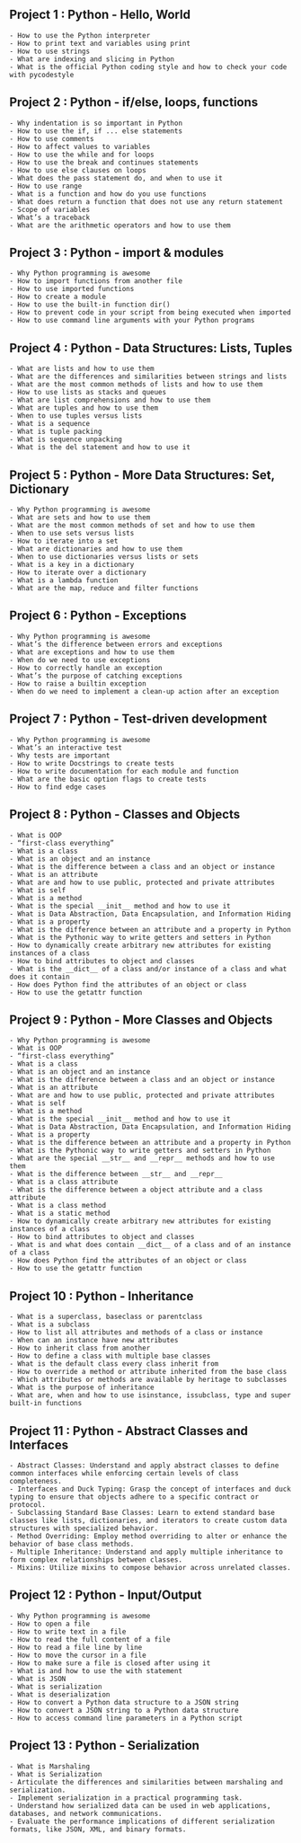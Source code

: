 ## Project 1 : Python - Hello, World
    - How to use the Python interpreter
    - How to print text and variables using print
    - How to use strings
    - What are indexing and slicing in Python
    - What is the official Python coding style and how to check your code with pycodestyle

## Project 2 : Python - if/else, loops, functions
    - Why indentation is so important in Python
    - How to use the if, if ... else statements
    - How to use comments
    - How to affect values to variables
    - How to use the while and for loops
    - How to use the break and continues statements
    - How to use else clauses on loops
    - What does the pass statement do, and when to use it
    - How to use range
    - What is a function and how do you use functions
    - What does return a function that does not use any return statement
    - Scope of variables
    - What’s a traceback
    - What are the arithmetic operators and how to use them

## Project 3 : Python - import & modules
    - Why Python programming is awesome
    - How to import functions from another file
    - How to use imported functions
    - How to create a module
    - How to use the built-in function dir()
    - How to prevent code in your script from being executed when imported
    - How to use command line arguments with your Python programs

## Project 4 : Python - Data Structures: Lists, Tuples
    - What are lists and how to use them
    - What are the differences and similarities between strings and lists
    - What are the most common methods of lists and how to use them
    - How to use lists as stacks and queues
    - What are list comprehensions and how to use them
    - What are tuples and how to use them
    - When to use tuples versus lists
    - What is a sequence
    - What is tuple packing
    - What is sequence unpacking
    - What is the del statement and how to use it

## Project 5 : Python - More Data Structures: Set, Dictionary
    - Why Python programming is awesome
    - What are sets and how to use them
    - What are the most common methods of set and how to use them
    - When to use sets versus lists
    - How to iterate into a set
    - What are dictionaries and how to use them
    - When to use dictionaries versus lists or sets
    - What is a key in a dictionary
    - How to iterate over a dictionary
    - What is a lambda function
    - What are the map, reduce and filter functions

## Project 6 : Python - Exceptions
    - Why Python programming is awesome
    - What’s the difference between errors and exceptions
    - What are exceptions and how to use them
    - When do we need to use exceptions
    - How to correctly handle an exception
    - What’s the purpose of catching exceptions
    - How to raise a builtin exception
    - When do we need to implement a clean-up action after an exception

## Project 7 : Python - Test-driven development
    - Why Python programming is awesome
    - What’s an interactive test
    - Why tests are important
    - How to write Docstrings to create tests
    - How to write documentation for each module and function
    - What are the basic option flags to create tests
    - How to find edge cases

## Project 8 : Python - Classes and Objects
    - What is OOP
    - “first-class everything”
    - What is a class
    - What is an object and an instance
    - What is the difference between a class and an object or instance
    - What is an attribute
    - What are and how to use public, protected and private attributes
    - What is self
    - What is a method
    - What is the special __init__ method and how to use it
    - What is Data Abstraction, Data Encapsulation, and Information Hiding
    - What is a property
    - What is the difference between an attribute and a property in Python
    - What is the Pythonic way to write getters and setters in Python
    - How to dynamically create arbitrary new attributes for existing instances of a class
    - How to bind attributes to object and classes
    - What is the __dict__ of a class and/or instance of a class and what does it contain
    - How does Python find the attributes of an object or class
    - How to use the getattr function

## Project 9 : Python - More Classes and Objects
    - Why Python programming is awesome
    - What is OOP
    - “first-class everything”
    - What is a class
    - What is an object and an instance
    - What is the difference between a class and an object or instance
    - What is an attribute
    - What are and how to use public, protected and private attributes
    - What is self
    - What is a method
    - What is the special __init__ method and how to use it
    - What is Data Abstraction, Data Encapsulation, and Information Hiding
    - What is a property
    - What is the difference between an attribute and a property in Python
    - What is the Pythonic way to write getters and setters in Python
    - What are the special __str__ and __repr__ methods and how to use them
    - What is the difference between __str__ and __repr__
    - What is a class attribute
    - What is the difference between a object attribute and a class attribute
    - What is a class method
    - What is a static method
    - How to dynamically create arbitrary new attributes for existing instances of a class
    - How to bind attributes to object and classes
    - What is and what does contain __dict__ of a class and of an instance of a class
    - How does Python find the attributes of an object or class
    - How to use the getattr function

## Project 10 : Python - Inheritance
    - What is a superclass, baseclass or parentclass
    - What is a subclass
    - How to list all attributes and methods of a class or instance
    - When can an instance have new attributes
    - How to inherit class from another
    - How to define a class with multiple base classes
    - What is the default class every class inherit from
    - How to override a method or attribute inherited from the base class
    - Which attributes or methods are available by heritage to subclasses
    - What is the purpose of inheritance
    - What are, when and how to use isinstance, issubclass, type and super built-in functions

## Project 11 : Python - Abstract Classes and Interfaces
    - Abstract Classes: Understand and apply abstract classes to define common interfaces while enforcing certain levels of class completeness.
    - Interfaces and Duck Typing: Grasp the concept of interfaces and duck typing to ensure that objects adhere to a specific contract or protocol.
    - Subclassing Standard Base Classes: Learn to extend standard base classes like lists, dictionaries, and iterators to create custom data structures with specialized behavior.
    - Method Overriding: Employ method overriding to alter or enhance the behavior of base class methods.
    - Multiple Inheritance: Understand and apply multiple inheritance to form complex relationships between classes.
    - Mixins: Utilize mixins to compose behavior across unrelated classes.

## Project 12 : Python - Input/Output
    - Why Python programming is awesome
    - How to open a file
    - How to write text in a file
    - How to read the full content of a file
    - How to read a file line by line
    - How to move the cursor in a file
    - How to make sure a file is closed after using it
    - What is and how to use the with statement
    - What is JSON
    - What is serialization
    - What is deserialization
    - How to convert a Python data structure to a JSON string
    - How to convert a JSON string to a Python data structure
    - How to access command line parameters in a Python script

## Project 13 : Python - Serialization
    - What is Marshaling
    - What is Serialization
    - Articulate the differences and similarities between marshaling and serialization.
    - Implement serialization in a practical programming task.
    - Understand how serialized data can be used in web applications, databases, and network communications.
    - Evaluate the performance implications of different serialization formats, like JSON, XML, and binary formats.

